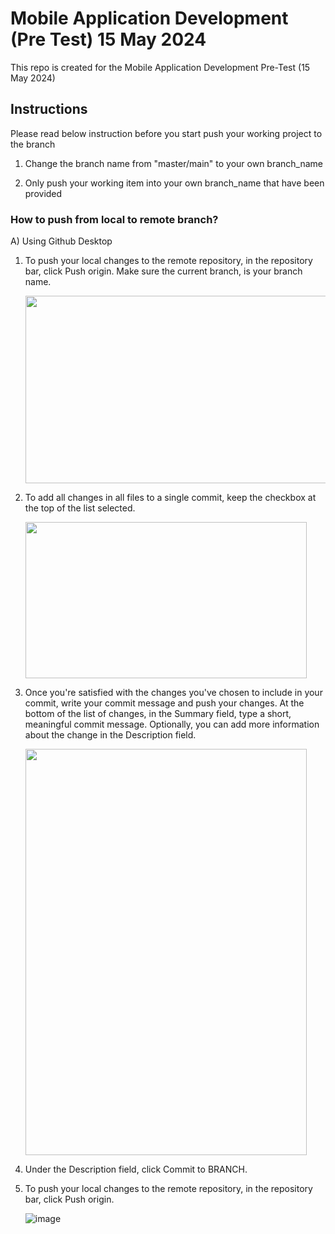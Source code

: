 # Mobile Application Development (Pre Test) 15 May 2024
This repo is created for the Mobile Application Development Pre-Test (15 May 2024)

## Instructions
Please read below instruction before you start push your working project to the branch

1) Change the branch name from "master/main" to your own branch_name
   
2) Only push your working item into your own branch_name that have been provided

### How to push from local to remote branch?

A) Using Github Desktop

  1) To push your local changes to the remote repository, in the repository bar, click Push origin. Make sure the current branch, is your branch name.

     <img src="https://github.com/WSMB2024-MAD/pre_test_15_May_2024/assets/93239445/397127ef-49d7-4b26-97e5-79610d154de7" width="850" height="300">

  3) To add all changes in all files to a single commit, keep the checkbox at the top of the list selected.

     <img src="https://github.com/WSMB2024-MAD/pre_test_15_May_2024/assets/93239445/2e5ec7e5-08d9-45a6-8a5c-f8e1c128ed4d" width="450" height="250">

  4) Once you're satisfied with the changes you've chosen to include in your commit, write your commit message and push your changes. At the bottom of the list of changes, in the Summary field, type a short, meaningful commit message. Optionally, you can add more information about the change in the Description field.
     
     <img src="https://github.com/WSMB2024-MAD/pre_test_15_May_2024/assets/93239445/a1876f41-662b-4716-9fee-75e838d72385" width="450" height="650">

  4) Under the Description field, click Commit to BRANCH.
     
  5) To push your local changes to the remote repository, in the repository bar, click Push origin.
     
     ![image](https://github.com/WSMB2024-MAD/pre_test_15_May_2024/assets/93239445/f52d5d03-b966-49ed-acae-659f54a880e0)
